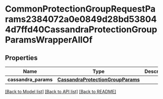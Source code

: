 # CommonProtectionGroupRequestParams2384072a0e0849d28bd538044d7ffd40CassandraProtectionGroupParamsWrapperAllOf


## Properties
Name | Type | Description | Notes
------------ | ------------- | ------------- | -------------
**cassandra_params** | [**CassandraProtectionGroupParams**](CassandraProtectionGroupParams.md) |  | [optional] 

[[Back to Model list]](../README.md#documentation-for-models) [[Back to API list]](../README.md#documentation-for-api-endpoints) [[Back to README]](../README.md)



